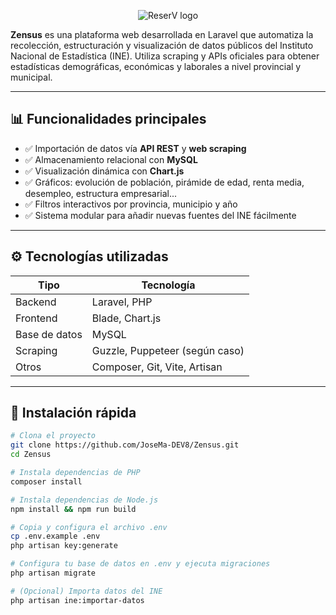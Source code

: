 <p align="center">
<img src="https://i.imgur.com/pE6RhI1.png" alt="ReserV logo">
</p

**Zensus** es una plataforma web desarrollada en Laravel que automatiza la recolección, estructuración y visualización de datos públicos del Instituto Nacional de Estadística (INE). Utiliza scraping y APIs oficiales para obtener estadísticas demográficas, económicas y laborales a nivel provincial y municipal.

---

## 📊 Funcionalidades principales

- ✅ Importación de datos vía **API REST** y **web scraping**
- ✅ Almacenamiento relacional con **MySQL**
- ✅ Visualización dinámica con **Chart.js**
- ✅ Gráficos: evolución de población, pirámide de edad, renta media, desempleo, estructura empresarial...
- ✅ Filtros interactivos por provincia, municipio y año
- ✅ Sistema modular para añadir nuevas fuentes del INE fácilmente

---

## ⚙️ Tecnologías utilizadas

| Tipo           | Tecnología         |
|----------------|--------------------|
| Backend        | Laravel, PHP       |
| Frontend       | Blade, Chart.js    |
| Base de datos  | MySQL              |
| Scraping       | Guzzle, Puppeteer (según caso) |
| Otros          | Composer, Git, Vite, Artisan  |

---

## 🚀 Instalación rápida

```bash
# Clona el proyecto
git clone https://github.com/JoseMa-DEV8/Zensus.git
cd Zensus

# Instala dependencias de PHP
composer install

# Instala dependencias de Node.js
npm install && npm run build

# Copia y configura el archivo .env
cp .env.example .env
php artisan key:generate

# Configura tu base de datos en .env y ejecuta migraciones
php artisan migrate

# (Opcional) Importa datos del INE
php artisan ine:importar-datos

